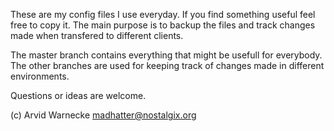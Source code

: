 These are my config files I use everyday.
If you find something useful feel free to copy it. The main purpose is to
backup the files and track changes made when transfered to different clients.

The master branch contains everything that might be usefull for everybody.
The other branches are used for keeping track of changes made in different
environments.

Questions or ideas are welcome.

(c) Arvid Warnecke 
madhatter@nostalgix.org

